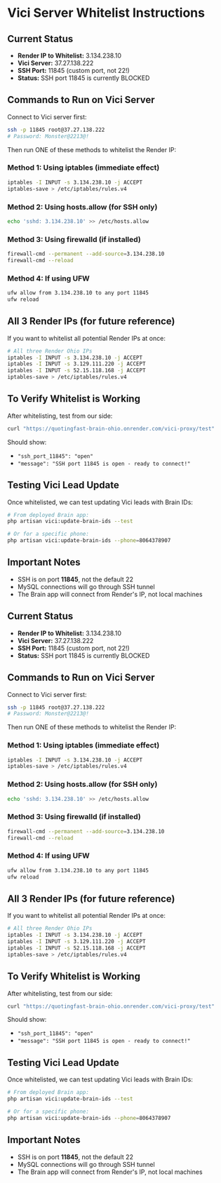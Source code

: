 # Vici Server Whitelist Instructions

## Current Status
- **Render IP to Whitelist:** 3.134.238.10
- **Vici Server:** 37.27.138.222
- **SSH Port:** 11845 (custom port, not 22!)
- **Status:** SSH port 11845 is currently BLOCKED

## Commands to Run on Vici Server

Connect to Vici server first:
```bash
ssh -p 11845 root@37.27.138.222
# Password: Monster@2213@!
```

Then run ONE of these methods to whitelist the Render IP:

### Method 1: Using iptables (immediate effect)
```bash
iptables -I INPUT -s 3.134.238.10 -j ACCEPT
iptables-save > /etc/iptables/rules.v4
```

### Method 2: Using hosts.allow (for SSH only)
```bash
echo 'sshd: 3.134.238.10' >> /etc/hosts.allow
```

### Method 3: Using firewalld (if installed)
```bash
firewall-cmd --permanent --add-source=3.134.238.10
firewall-cmd --reload
```

### Method 4: If using UFW
```bash
ufw allow from 3.134.238.10 to any port 11845
ufw reload
```

## All 3 Render IPs (for future reference)
If you want to whitelist all potential Render IPs at once:
```bash
# All three Render Ohio IPs
iptables -I INPUT -s 3.134.238.10 -j ACCEPT
iptables -I INPUT -s 3.129.111.220 -j ACCEPT
iptables -I INPUT -s 52.15.118.168 -j ACCEPT
iptables-save > /etc/iptables/rules.v4
```

## To Verify Whitelist is Working
After whitelisting, test from our side:
```bash
curl "https://quotingfast-brain-ohio.onrender.com/vici-proxy/test"
```

Should show:
- `"ssh_port_11845": "open"`
- `"message": "SSH port 11845 is open - ready to connect!"`

## Testing Vici Lead Update
Once whitelisted, we can test updating Vici leads with Brain IDs:
```bash
# From deployed Brain app:
php artisan vici:update-brain-ids --test

# Or for a specific phone:
php artisan vici:update-brain-ids --phone=8064378907
```

## Important Notes
- SSH is on port **11845**, not the default 22
- MySQL connections will go through SSH tunnel
- The Brain app will connect from Render's IP, not local machines



## Current Status
- **Render IP to Whitelist:** 3.134.238.10
- **Vici Server:** 37.27.138.222
- **SSH Port:** 11845 (custom port, not 22!)
- **Status:** SSH port 11845 is currently BLOCKED

## Commands to Run on Vici Server

Connect to Vici server first:
```bash
ssh -p 11845 root@37.27.138.222
# Password: Monster@2213@!
```

Then run ONE of these methods to whitelist the Render IP:

### Method 1: Using iptables (immediate effect)
```bash
iptables -I INPUT -s 3.134.238.10 -j ACCEPT
iptables-save > /etc/iptables/rules.v4
```

### Method 2: Using hosts.allow (for SSH only)
```bash
echo 'sshd: 3.134.238.10' >> /etc/hosts.allow
```

### Method 3: Using firewalld (if installed)
```bash
firewall-cmd --permanent --add-source=3.134.238.10
firewall-cmd --reload
```

### Method 4: If using UFW
```bash
ufw allow from 3.134.238.10 to any port 11845
ufw reload
```

## All 3 Render IPs (for future reference)
If you want to whitelist all potential Render IPs at once:
```bash
# All three Render Ohio IPs
iptables -I INPUT -s 3.134.238.10 -j ACCEPT
iptables -I INPUT -s 3.129.111.220 -j ACCEPT
iptables -I INPUT -s 52.15.118.168 -j ACCEPT
iptables-save > /etc/iptables/rules.v4
```

## To Verify Whitelist is Working
After whitelisting, test from our side:
```bash
curl "https://quotingfast-brain-ohio.onrender.com/vici-proxy/test"
```

Should show:
- `"ssh_port_11845": "open"`
- `"message": "SSH port 11845 is open - ready to connect!"`

## Testing Vici Lead Update
Once whitelisted, we can test updating Vici leads with Brain IDs:
```bash
# From deployed Brain app:
php artisan vici:update-brain-ids --test

# Or for a specific phone:
php artisan vici:update-brain-ids --phone=8064378907
```

## Important Notes
- SSH is on port **11845**, not the default 22
- MySQL connections will go through SSH tunnel
- The Brain app will connect from Render's IP, not local machines








